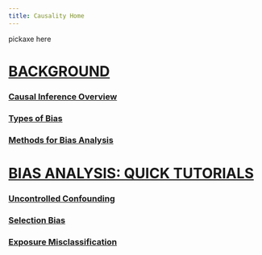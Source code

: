 ```yaml
---
title: Causality Home
---
```


pickaxe here

# <ins>BACKGROUND</ins>

### [Causal Inference Overview](/background_series/1_causality_intro/)

### [Types of Bias](/background_series/2_types_of_bias/)

### [Methods for Bias Analysis]("/background_series/3_bias_analysis_methods/)

# <ins>BIAS ANALYSIS: QUICK TUTORIALS</ins>

### [Uncontrolled Confounding]("/background_series/4_uc_tutorial/)

### [Selection Bias]("/background_series/5_selection_tutorial/)

### [Exposure Misclassification]("/background_series/6_misclassification_tutorial/)
